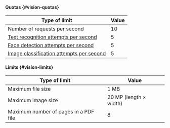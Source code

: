 #### Quotas {#vision-quotas}

| Type of limit | Value |
| ----- | ----- |
| Number of requests per second | 10 |
| [Text recognition attempts per second](../vision/concepts/ocr/index.md) | 5 |
| [Face detection attempts per second](../vision/concepts/face-detection/index.md) | 5 |
| [Image classification attempts per second](../vision/concepts/classification/index.md) | 5 |

#### Limits {#vision-limits}

| Type of limit | Value |
| ----- | ----- |
| Maximum file size | 1 MB |
| Maximum image size | 20 MP (length × width) |
| Maximum number of pages in a PDF file | 8 |

